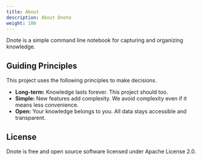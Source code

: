 ```yaml
---
title: About
description: About Dnote
weight: 100
---
```


Dnote is a simple command line notebook for capturing and organizing knowledge.

## Guiding Principles

This project uses the following principles to make decisions.

- **Long-term:** Knowledge lasts forever. This project should too.
- **Simple:** New features add complexity. We avoid complexity even if it means less convenience.
- **Open:** Your knowledge belongs to you. All data stays accessible and transparent.

## License

Dnote is free and open source software licensed under Apache License 2.0.
